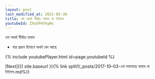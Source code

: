 ```yaml
---
layout: post
last_modified_at: 2021-03-30
title: ওম অথর্ব শীর্ষায় নামায গা টাইমস
youtubeId: ZXo5P4YhyWs
---
```

 
 
 ওম অথর্ব শীর্ষায় নামায  
 
 - যার প্রধান হিসাবে অথর্ব বেদ আছে 
 
  
 
  
 
 
 
 
 
 


{% include youtubePlayer.html id=page.youtubeId %}
 
[Next]({{ site.baseurl }}{% link  split1/_posts/2017-10-03-ওম সমাস্যায় নামায গা টাইমস.md%})
 
